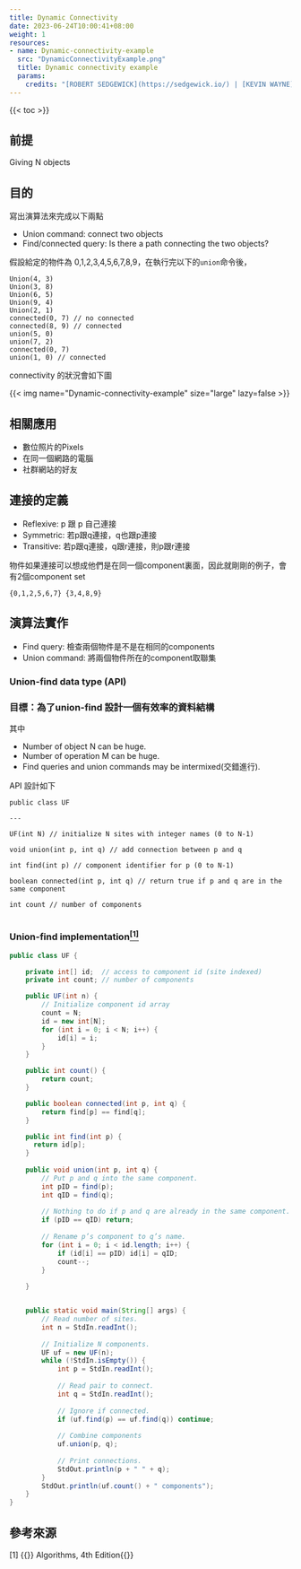 ```yaml
---
title: Dynamic Connectivity
date: 2023-06-24T10:00:41+08:00
weight: 1
resources:
- name: Dynamic-connectivity-example
  src: "DynamicConnectivityExample.png"
  title: Dynamic connectivity example
  params:
    credits: "[ROBERT SEDGEWICK](https://sedgewick.io/) | [KEVIN WAYNE](https://www.cs.princeton.edu/people/profile/wayne) on [Algorithms in Java, 4th Edition](https://algs4.cs.princeton.edu/lectures/keynote/15UnionFind.pdf)"
---
```


{{< toc >}}

## 前提

Giving N objects

## 目的

寫出演算法來完成以下兩點

- Union command: connect two objects
- Find/connected query: Is there a path connecting the two objects?

假設給定的物件為 0,1,2,3,4,5,6,7,8,9，在執行完以下的`union`命令後，

```
Union(4, 3)
Union(3, 8)
Union(6, 5)
Union(9, 4)
Union(2, 1)
connected(0, 7) // no connected
connected(8, 9) // connected
union(5, 0)
union(7, 2)
connected(0, 7)
union(1, 0) // connected
```
connectivity 的狀況會如下圖

{{< img name="Dynamic-connectivity-example" size="large" lazy=false >}}

## 相關應用

- 數位照片的Pixels
- 在同一個網路的電腦
- 社群網站的好友



## 連接的定義

- Reflexive: p 跟 p 自己連接
- Symmetric: 若p跟q連接，q也跟p連接
- Transitive: 若p跟q連接，q跟r連接，則p跟r連接



物件如果連接可以想成他們是在同一個component裏面，因此就剛剛的例子，會有2個component set

```
{0,1,2,5,6,7} {3,4,8,9}
```



## 演算法實作

- Find query: 檢查兩個物件是不是在相同的components
- Union command: 將兩個物件所在的component取聯集



### Union-find data type (API)

### 目標：為了union-find 設計一個有效率的資料結構

其中

- Number of object N can be huge.
- Number of operation M can be huge.
- Find queries and union commands may be intermixed(交錯進行).



API 設計如下

```
public class UF

---

UF(int N) // initialize N sites with integer names (0 to N-1)

void union(int p, int q) // add connection between p and q

int find(int p) // component identifier for p (0 to N-1)

boolean connected(int p, int q) // return true if p and q are in the same component

int count // number of components


```

### Union-find implementation[<sup>[1]</sup>](#refer-anchor-1)

```java
public class UF {

    private int[] id;  // access to component id (site indexed)
    private int count; // number of components

    public UF(int n) {
        // Initialize component id array
        count = N;
        id = new int[N];
        for (int i = 0; i < N; i++) {
            id[i] = i;
        }
    }

    public int count() {
        return count;
    }

    public boolean connected(int p, int q) {
        return find[p] == find[q];
    }

    public int find(int p) {
      return id[p];  
    }
    
    public void union(int p, int q) {
        // Put p and q into the same component.
        int pID = find(p);
        int qID = find(q);
        
        // Nothing to do if p and q are already in the same component.
        if (pID == qID) return;
        
        // Rename p’s component to q’s name.
        for (int i = 0; i < id.length; i++) {
            if (id[i] == pID) id[i] = qID;
            count--; 
        }
            
    }


    public static void main(String[] args) {
        // Read number of sites.
        int n = StdIn.readInt();
        
        // Initialize N components.
        UF uf = new UF(n);
        while (!StdIn.isEmpty()) {
            int p = StdIn.readInt();
            
            // Read pair to connect.
            int q = StdIn.readInt();
            
            // Ignore if connected.
            if (uf.find(p) == uf.find(q)) continue;
            
            // Combine components
            uf.union(p, q);
            
            // Print connections.
            StdOut.println(p + " " + q);
        }
        StdOut.println(uf.count() + " components");
    }
}


```
## 參考來源
<div id="refer-anchor-1"></div>

[1] {{<ref-out href="https://algs4.cs.princeton.edu/home/">}} Algorithms, 4th Edition{{</ref-out>}}

